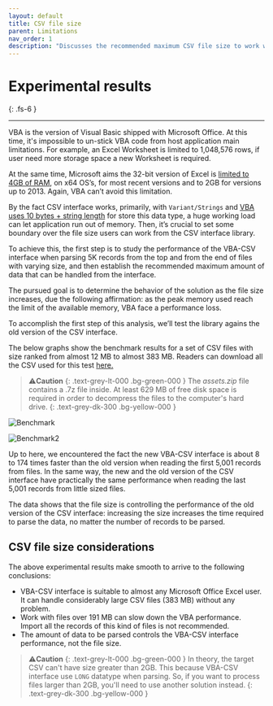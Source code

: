 ```yaml
---
layout: default
title: CSV file size
parent: Limitations
nav_order: 1
description: "Discusses the recommended maximum CSV file size to work with the CSV interface class."
---
```


# Experimental results
{: .fs-6 }

---

VBA is the version of Visual Basic shipped with Microsoft Office. At this time, it's impossible to un-stick VBA code from host application main limitations. For example, an Excel Worksheet is limited to 1,048,576 rows, if user need more storage space a new Worksheet is required.

At the same time, Microsoft aims the 32-bit version of Excel is [limited to 4GB of RAM](https://docs.microsoft.com/en-us/office/troubleshoot/excel/laa-capability-change), on x64 OS’s, for most recent versions and to 2GB for versions up to 2013. Again, VBA can’t avoid this limitation.

By the fact CSV interface works, primarily, with `Variant/Strings` and [VBA uses 10 bytes + string length](https://docs.microsoft.com/en-us/office/vba/language/reference/user-interface-help/data-type-summary) for store this data type, a huge working load can let application run out of memory. Then, it’s crucial to set some boundary over the file size users can work from the CSV interface library. 

To achieve this, the first step is to study the performance of the VBA-CSV interface when parsing 5K records from the top and from the end of files with varying size, and then establish the recommended maximum amount of data that can be handled from the interface.

The pursued goal is to determine the behavior of the solution as the file size increases, due the following affirmation: as the peak memory used reach the limit of the available memory, VBA face a performance loss.

To accomplish the first step of this analysis, we’ll test the library agains the old version of the CSV interface.

The below graphs show the benchmark results for a set of CSV files with size ranked from almost 12 MB to almost 383 MB. Readers can download all the CSV used for this test [here.](https://raw.githubusercontent.com/ws-garcia/VBA-CSV-interface/master/csv-data/assets.zip)

>⚠️**Caution**
>{: .text-grey-lt-000 .bg-green-000 }
>The *assets.zip* file contains a .7z file inside. At least 629 MB of free disk space is required in order to decompress the files to the computer's hard drive.
{: .text-grey-dk-300 .bg-yellow-000 }

![Benchmark](OLDinterface-Benchmark.png)

![Benchmark2](OLDinterfaceVSnew-Benchmark.png)

Up to here, we encountered the fact the new VBA-CSV interface is about 8 to 174 times faster than the old version when reading the first 5,001 records from files. In the same way, the new and the old version of the CSV interface have practically the same performance when reading the last 5,001 records from little sized files.

The data shows that the file size is controlling the performance of the old version of the CSV interface: increasing the size increases the time required to parse the data, no matter the number of records to be parsed.

## CSV file size considerations

The above experimental results make smooth to arrive to the following conclusions:

* VBA-CSV interface is suitable to almost any Microsoft Office Excel user. It can handle considerably large CSV files (383 MB) without any problem.
* Work with files over 191 MB can slow down the VBA performance. Import all the records of this kind of files is not recommended.
* The amount of data to be parsed controls the VBA-CSV interface performance, not the file size.

>⚠️**Caution**
>{: .text-grey-lt-000 .bg-green-000 }
>In theory, the target CSV can't have size greater than 2GB. This because VBA-CSV interface use `LONG` datatype when parsing. So, if you want to process files larger than 2GB, you'll need to use another solution instead.
{: .text-grey-dk-300 .bg-yellow-000 }
